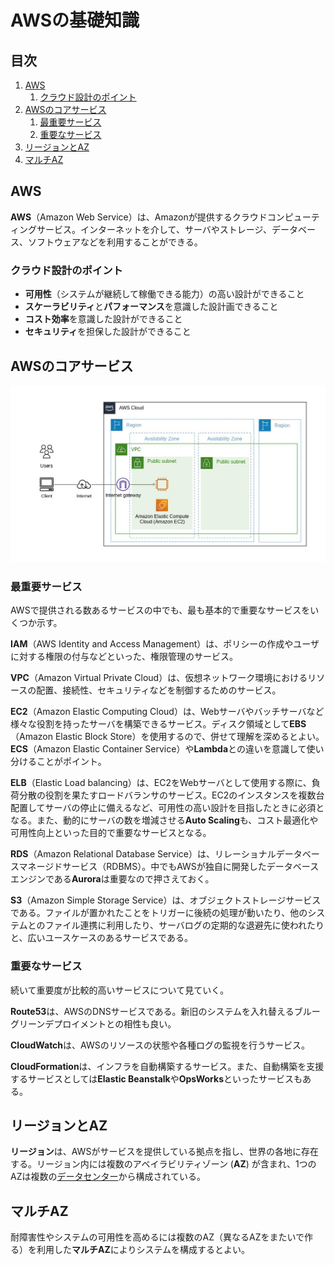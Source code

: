 # AWSの基礎知識


## 目次

1. [AWS](#aws)
	1. [クラウド設計のポイント](#クラウド設計のポイント)
1. [AWSのコアサービス](#awsのコアサービス)
	1. [最重要サービス](#最重要サービス)
	1. [重要なサービス](#重要なサービス)
1. [リージョンとAZ](#リージョンとaz)
1. [マルチAZ](#マルチaz)


## AWS

**AWS**（Amazon Web Service）は、Amazonが提供するクラウドコンピューティングサービス。インターネットを介して、サーバやストレージ、データベース、ソフトウェアなどを利用することができる。

### クラウド設計のポイント

- **可用性**（システムが継続して稼働できる能力）の高い設計ができること
- **スケーラビリティ**と**パフォーマンス**を意識した設計画できること
- **コスト効率**を意識した設計ができること
- **セキュリティ**を担保した設計ができること


## AWSのコアサービス

![AWSの構成サンプル](./img/aws_sample.jpg)

### 最重要サービス

AWSで提供される数あるサービスの中でも、最も基本的で重要なサービスをいくつか示す。

**IAM**（AWS Identity and Access Management）は、ポリシーの作成やユーザに対する権限の付与などといった、権限管理のサービス。

**VPC**（Amazon Virtual Private Cloud）は、仮想ネットワーク環境におけるリソースの配置、接続性、セキュリティなどを制御するためのサービス。

**EC2**（Amazon Elastic Computing Cloud）は、Webサーバやバッチサーバなど様々な役割を持ったサーバを構築できるサービス。ディスク領域として**EBS**（Amazon Elastic Block Store）を使用するので、併せて理解を深めるとよい。**ECS**（Amazon Elastic Container Service）や**Lambda**との違いを意識して使い分けることがポイント。

**ELB**（Elastic Load balancing）は、EC2をWebサーバとして使用する際に、負荷分散の役割を果たすロードバランサのサービス。EC2のインスタンスを複数台配置してサーバの停止に備えるなど、可用性の高い設計を目指したときに必須となる。また、動的にサーバの数を増減させる**Auto Scaling**も、コスト最適化や可用性向上といった目的で重要なサービスとなる。

**RDS**（Amazon Relational Database Service）は、リレーショナルデータベースマネージドサービス（RDBMS）。中でもAWSが独自に開発したデータベースエンジンである**Aurora**は重要なので押さえておく。

**S3**（Amazon Simple Storage Service）は、オブジェクトストレージサービスである。ファイルが置かれたことをトリガーに後続の処理が動いたり、他のシステムとのファイル連携に利用したり、サーバログの定期的な退避先に使われたりと、広いユースケースのあるサービスである。

### 重要なサービス

続いて重要度が比較的高いサービスについて見ていく。

**Route53**は、AWSのDNSサービスである。新旧のシステムを入れ替えるブルーグリーンデプロイメントとの相性も良い。

**CloudWatch**は、AWSのリソースの状態や各種ログの監視を行うサービス。

**CloudFormation**は、インフラを自動構築するサービス。また、自動構築を支援するサービスとしては**Elastic Beanstalk**や**OpsWorks**といったサービスもある。


## リージョンとAZ

**リージョン**は、AWSがサービスを提供している拠点を指し、世界の各地に存在する。リージョン内には複数のアベイラビリティゾーン (**AZ**) が含まれ、1つのAZは複数の[データセンター](../internet/01_basic_knowledge_of_network.md#データセンター)から構成されている。


## マルチAZ

耐障害性やシステムの可用性を高めるには複数のAZ（異なるAZをまたいで作る）を利用した**マルチAZ**によりシステムを構成するとよい。
